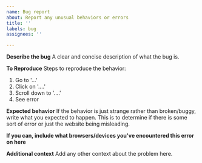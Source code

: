 ```yaml
---
name: Bug report
about: Report any unusual behaviors or errors
title: ''
labels: bug
assignees: ''

---
```


**Describe the bug**
A clear and concise description of what the bug is.

**To Reproduce**
Steps to reproduce the behavior:
1. Go to '...'
2. Click on '....'
3. Scroll down to '....'
4. See error

**Expected behavior**
If the behavior is just strange rather than broken/buggy, write what you expected to happen. This is to determine if there is some sort of error or just the website being misleading.

**If you can, include what browsers/devices you've encountered this error on here**

**Additional context**
Add any other context about the problem here.
